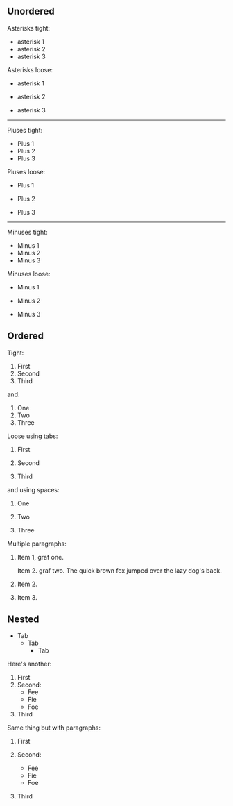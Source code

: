 ## Unordered

Asterisks tight:

*   asterisk 1
*   asterisk 2
*   asterisk 3

Asterisks loose:

*   asterisk 1

*   asterisk 2

*   asterisk 3

* * *

Pluses tight:

*   Plus 1
*   Plus 2
*   Plus 3

Pluses loose:

*   Plus 1

*   Plus 2

*   Plus 3

* * *

Minuses tight:

*   Minus 1
*   Minus 2
*   Minus 3

Minuses loose:

*   Minus 1

*   Minus 2

*   Minus 3

## Ordered

Tight:

1.  First
2.  Second
3.  Third

and:

1.  One
2.  Two
3.  Three

Loose using tabs:

1.  First

2.  Second

3.  Third

and using spaces:

1.  One

2.  Two

3.  Three

Multiple paragraphs:

1.  Item 1, graf one.
    
    Item 2. graf two. The quick brown fox jumped over the lazy dog's back.

2.  Item 2.

3.  Item 3.

## Nested

*   Tab 
    *   Tab 
        *   Tab

Here's another:

1.  First
2.  Second: 
    *   Fee
    *   Fie
    *   Foe
3.  Third

Same thing but with paragraphs:

1.  First

2.  Second:
    
    *   Fee
    *   Fie
    *   Foe

3.  Third